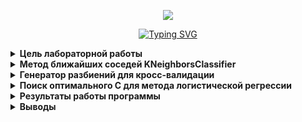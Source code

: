 <p align="center"><img src="https://github.com/kirchofff/II_M3/blob/master/1%20%D0%9B%D0%A0/img.png"/></p>
<p align="center"><a href="https://git.io/typing-svg"><img src="https://readme-typing-svg.herokuapp.com?font=Font+Awesome&duration=2500&pause=400&color=000000&random=false&width=435&lines=%D0%98%D1%81%D0%BF%D0%BE%D0%BB%D0%BD%D0%B8%D1%82%D0%B5%D0%BB%D1%8C%D0%BD%D1%8B%D0%B9+%D0%BE%D1%82%D1%87%D0%B5%D1%82" alt="Typing SVG" /></a>

<details>
<summary font=""><strong>Цель лабораторной работы </strong></summary>
    &nbsp;&nbsp;&nbsp;&nbsp; Получение практических навыков работы с метрическими и линейными моделями классификации и регрессии
 </details>
<details>
<summary><strong>Метод ближайших соседей KNeighborsClassifier</strong></summary>
<p align="center"><img src="https://github.com/kirchofff/II_M3/blob/master/1%20%D0%9B%D0%A0/img_1.png"/></p>
<p align="center"> Рис.1 - Результаты тестирования и обучения модели с помощью KNeighborsClassifier</p>
</details>
<details>
<summary><strong>Генератор разбиений для кросс-валидации</strong></summary>
<p align="center"><img src="https://github.com/kirchofff/II_M3/blob/master/1%20%D0%9B%D0%A0/img_2.png"/></p>
<p align="center"> Рис.2 - Результаты кросс валидации с разбиением до и после масштабированием</p>
</details>
<details>
<summary><strong>Поиск оптимального С для метода логистической регрессии</strong></summary>
<p align="center"><img src="https://github.com/kirchofff/II_M3/blob/master/1%20%D0%9B%D0%A0/img_3.png"/></p>
<p align="center"> Рис.3 - Результаты кросс валидации с разбиением до масштабированием</p>
<p align="center"><img src="https://github.com/kirchofff/II_M3/blob/master/1%20%D0%9B%D0%A0/img_4.png"/></p>
<p align="center"> Рис.4 - Результаты кросс валидации с разбиением после масштабированием</p>
</details>
<details>
<summary><strong>Результаты работы программы</strong></summary>
    &nbsp;&nbsp;&nbsp;&nbsp; Вывод данных в консоль:
<p align="center"><img src="https://github.com/kirchofff/II_M3/blob/master/1%20%D0%9B%D0%A0/img_5.png"/></p>
<p align="center"> Рис.5 - Вывод результатов в консоль</p>
</details>
<details>
<summary><strong>Выводы</strong></summary>
    <p>&nbsp;&nbsp;&nbsp;&nbsp; В ходе лабороторной работы были изучены методы ближайших соседей, кросс-валидация по пяти блокам. </p>
    <p>&nbsp;&nbsp;&nbsp;&nbsp; Так же было произведено масштабирование признаков и оценка влияния мастбаирования на точность модели: </p>
    <p>&nbsp;&nbsp; 1) Для кросс-валидации модель после масштабирования стала точне;</p>
    <p>&nbsp;&nbsp; 2) Для логисчтической регрессии точность после масштабирования существенно снизилась.</p>
</details>

